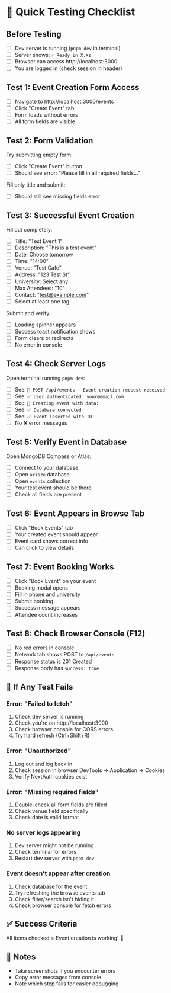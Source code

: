 # 🚀 Quick Testing Checklist

## Before Testing
- [ ] Dev server is running (`pnpm dev` in terminal)
- [ ] Server shows: `✓ Ready in X.Xs` 
- [ ] Browser can access http://localhost:3000
- [ ] You are logged in (check session in header)

## Test 1: Event Creation Form Access
- [ ] Navigate to http://localhost:3000/events
- [ ] Click "Create Event" tab
- [ ] Form loads without errors
- [ ] All form fields are visible

## Test 2: Form Validation
Try submitting empty form:
- [ ] Click "Create Event" button
- [ ] Should see error: "Please fill in all required fields..."

Fill only title and submit:
- [ ] Should still see missing fields error

## Test 3: Successful Event Creation
Fill out completely:
- [ ] Title: "Test Event 1"
- [ ] Description: "This is a test event"
- [ ] Date: Choose tomorrow
- [ ] Time: "14:00"
- [ ] Venue: "Test Cafe"
- [ ] Address: "123 Test St"
- [ ] University: Select any
- [ ] Max Attendees: "10"
- [ ] Contact: "test@example.com"
- [ ] Select at least one tag

Submit and verify:
- [ ] Loading spinner appears
- [ ] Success toast notification shows
- [ ] Form clears or redirects
- [ ] No error in console

## Test 4: Check Server Logs
Open terminal running `pnpm dev`:
- [ ] See: `🔵 POST /api/events - Event creation request received`
- [ ] See: `✅ User authenticated: your@email.com`
- [ ] See: `📝 Creating event with data:`
- [ ] See: `✅ Database connected`
- [ ] See: `✅ Event inserted with ID:`
- [ ] No ❌ error messages

## Test 5: Verify Event in Database
Open MongoDB Compass or Atlas:
- [ ] Connect to your database
- [ ] Open `arisze` database
- [ ] Open `events` collection
- [ ] Your test event should be there
- [ ] Check all fields are present

## Test 6: Event Appears in Browse Tab
- [ ] Click "Book Events" tab
- [ ] Your created event should appear
- [ ] Event card shows correct info
- [ ] Can click to view details

## Test 7: Event Booking Works
- [ ] Click "Book Event" on your event
- [ ] Booking modal opens
- [ ] Fill in phone and university
- [ ] Submit booking
- [ ] Success message appears
- [ ] Attendee count increases

## Test 8: Check Browser Console (F12)
- [ ] No red errors in console
- [ ] Network tab shows POST to `/api/events` 
- [ ] Response status is 201 Created
- [ ] Response body has `success: true`

## 🐛 If Any Test Fails

### Error: "Failed to fetch"
1. Check dev server is running
2. Check you're on http://localhost:3000
3. Check browser console for CORS errors
4. Try hard refresh (Ctrl+Shift+R)

### Error: "Unauthorized"
1. Log out and log back in
2. Check session in browser DevTools → Application → Cookies
3. Verify NextAuth cookies exist

### Error: "Missing required fields"
1. Double-check all form fields are filled
2. Check venue field specifically
3. Check date is valid format

### No server logs appearing
1. Dev server might not be running
2. Check terminal for errors
3. Restart dev server with `pnpm dev`

### Event doesn't appear after creation
1. Check database for the event
2. Try refreshing the browse events tab
3. Check filter/search isn't hiding it
4. Check browser console for fetch errors

## ✅ Success Criteria
All items checked = Event creation is working! 🎉

## 📝 Notes
- Take screenshots if you encounter errors
- Copy error messages from console
- Note which step fails for easier debugging
